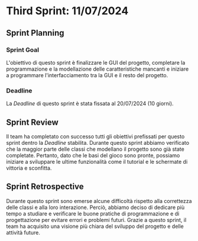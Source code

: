# Third Sprint: 11/07/2024

## Sprint Planning

### Sprint Goal

L'obiettivo di questo sprint è finalizzare le GUI del progetto, completare la programmazione e la modellazione delle 
caratteristiche mancanti e iniziare a programmare l'interfacciamento tra la GUI e il resto del progetto.

### Deadline

La _Deadline_ di questo sprint è stata fissata al 20/07/2024 (10 giorni).

## Sprint Review

Il team ha completato con successo tutti gli obiettivi prefissati per questo sprint dentro la _Deadline_ stabilita.
Durante questo sprint abbiamo verificato che la maggior parte delle classi che modellano il progetto sono già state
completate. Pertanto, dato che le basi del gioco sono pronte, possiamo iniziare a sviluppare le ultime funzionalità come
il tutorial e le schermate di vittoria e sconfitta.

## Sprint Retrospective

Durante questo sprint sono emerse alcune difficoltà rispetto alla correttezza delle classi e alla loro interazione.
Perciò, abbiamo deciso di dedicare più tempo a studiare e verificare le buone pratiche di programmazione e di progettazione
per evitare errori e problemi futuri. Grazie a questo sprint, il team ha acquisito una visione più chiara del sviluppo
del progetto e delle attività future.